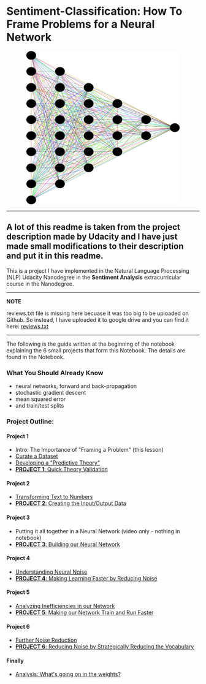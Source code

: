 # Sentiment-Classification: How To Frame Problems for a Neural Network

<p align="center">
<img src="Neural_Network.png" width="400" height="400" />
 </p>
 
---
A lot of this readme is taken from the project description made by Udacity and I have just made small modifications to their description and put it in this readme.
---

This is a project I have implemented in the Natural Language Processing (NLP) Udacity Nanodegree in the **Sentiment Analysis** extracurricular course in the Nanodegree.

---
**NOTE**

reviews.txt file is missing here becuase it was too big to be uploaded on Github. So instead, I have uploaded it to google drive and you can find it here: [reviews.txt](https://drive.google.com/file/d/1Niqlij37z0mixAXzJuv6lSxprXHf2dsb/view?usp=sharing)

---

The following is the guide written at the beginning of the notebook explaining the 6 small projects that form this Notebook. The details
are found in the Notebook.

### What You Should Already Know

- neural networks, forward and back-propagation
- stochastic gradient descent
- mean squared error
- and train/test splits


### Project Outline:

#### Project 1
- Intro: The Importance of "Framing a Problem" (this lesson)
- [Curate a Dataset](#lesson_1)
- [Developing a "Predictive Theory"](#lesson_2)
- [**PROJECT 1**: Quick Theory Validation](#project_1)

#### Project 2
- [Transforming Text to Numbers](#lesson_3)
- [**PROJECT 2**: Creating the Input/Output Data](#project_2)

#### Project 3
- Putting it all together in a Neural Network (video only - nothing in notebook)
- [**PROJECT 3**: Building our Neural Network](#project_3)

#### Project 4
- [Understanding Neural Noise](#lesson_4)
- [**PROJECT 4**: Making Learning Faster by Reducing Noise](#project_4)

#### Project 5
- [Analyzing Inefficiencies in our Network](#lesson_5)
- [**PROJECT 5**: Making our Network Train and Run Faster](#project_5)

#### Project 6
- [Further Noise Reduction](#lesson_6)
- [**PROJECT 6**: Reducing Noise by Strategically Reducing the Vocabulary](#project_6)

#### Finally
- [Analysis: What's going on in the weights?](#lesson_7)
